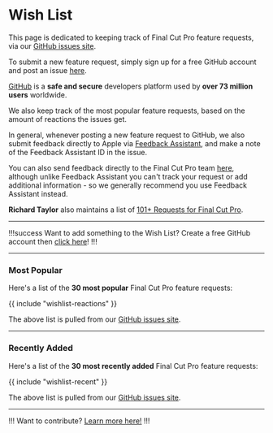 # Wish List

This page is dedicated to keeping track of Final Cut Pro feature requests, via our [GitHub issues site](https://github.com/CommandPost/FCPCafe/issues).

To submit a new feature request, simply sign up for a free GitHub account and post an issue [here](https://github.com/CommandPost/FCPCafe/issues/new?assignees=&labels=&projects=&template=feature-request.md&title=).

[GitHub](https://github.com) is a **safe and secure** developers platform used by **over 73 million users** worldwide.

We also keep track of the most popular feature requests, based on the amount of reactions the issues get.

In general, whenever posting a new feature request to GitHub, we also submit feedback directly to Apple via [Feedback Assistant](https://feedbackassistant.apple.com), and make a note of the Feedback Assistant ID in the issue.

You can also send feedback directly to the Final Cut Pro team [here](https://www.apple.com/feedback/finalcutpro/), although unlike Feedback Assistant you can't track your request or add additional information - so we generally recommend you use Feedback Assistant instead.

**Richard Taylor** also maintains a list of [101+ Requests for Final Cut Pro](https://fcpx.tv/top.html).

---

!!!success Want to add something to the Wish List?
Create a free GitHub account then [click here](https://github.com/CommandPost/FCPCafe/issues/new?assignees=&labels=&projects=&template=feature-request.md&title=)!
!!!

---

### Most Popular

Here's a list of the **30 most popular** Final Cut Pro feature requests:

{{ include "wishlist-reactions" }}

The above list is pulled from our [GitHub issues site](https://github.com/CommandPost/FCPCafe/issues).

---

### Recently Added

Here's a list of the **30 most recently added** Final Cut Pro feature requests:

{{ include "wishlist-recent" }}

The above list is pulled from our [GitHub issues site](https://github.com/CommandPost/FCPCafe/issues).

---

!!!
Want to contribute? [Learn more here!](/contribute/)
!!!